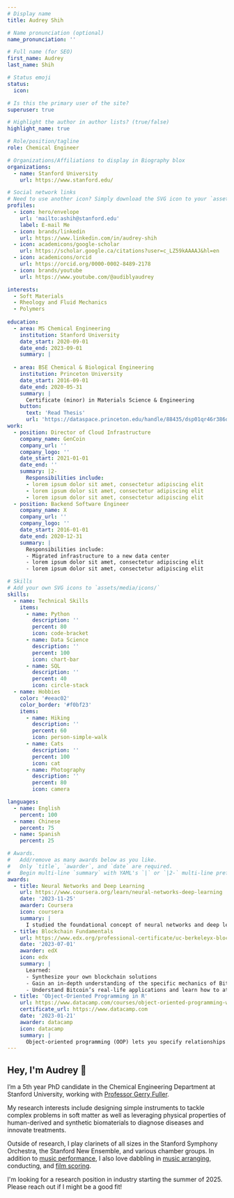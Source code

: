 ```yaml
---
# Display name
title: Audrey Shih

# Name pronunciation (optional)
name_pronunciation: ''

# Full name (for SEO)
first_name: Audrey
last_name: Shih

# Status emoji
status:
  icon: 

# Is this the primary user of the site?
superuser: true

# Highlight the author in author lists? (true/false)
highlight_name: true

# Role/position/tagline
role: Chemical Engineer

# Organizations/Affiliations to display in Biography blox
organizations:
  - name: Stanford University
    url: https://www.stanford.edu/

# Social network links
# Need to use another icon? Simply download the SVG icon to your `assets/media/icons/` folder.
profiles:
  - icon: hero/envelope
    url: 'mailto:ashih@stanford.edu'
    label: E-mail Me
  - icon: brands/linkedin
    url: https://www.linkedin.com/in/audrey-shih
  - icon: academicons/google-scholar
    url: https://scholar.google.ca/citations?user=c_LZ59kAAAAJ&hl=en
  - icon: academicons/orcid
    url: https://orcid.org/0000-0002-8489-2178
  - icon: brands/youtube
    url: https://www.youtube.com/@audiblyaudrey

interests:
  - Soft Materials
  - Rheology and Fluid Mechanics
  - Polymers
  
education:
  - area: MS Chemical Engineering
    institution: Stanford University
    date_start: 2020-09-01
    date_end: 2023-09-01
    summary: |
      
  - area: BSE Chemical & Biological Engineering
    institution: Princeton University
    date_start: 2016-09-01
    date_end: 2020-05-31
    summary: |
      Certificate (minor) in Materials Science & Engineering
    button:
      text: 'Read Thesis'
      url: 'https://dataspace.princeton.edu/handle/88435/dsp01qr46r386q'
work:
  - position: Director of Cloud Infrastructure
    company_name: GenCoin
    company_url: ''
    company_logo: ''
    date_start: 2021-01-01
    date_end: ''
    summary: |2-
      Responsibilities include:
      - lorem ipsum dolor sit amet, consectetur adipiscing elit
      - lorem ipsum dolor sit amet, consectetur adipiscing elit
      - lorem ipsum dolor sit amet, consectetur adipiscing elit
  - position: Backend Software Engineer
    company_name: X
    company_url: ''
    company_logo: ''
    date_start: 2016-01-01
    date_end: 2020-12-31
    summary: |
      Responsibilities include:
      - Migrated infrastructure to a new data center
      - lorem ipsum dolor sit amet, consectetur adipiscing elit
      - lorem ipsum dolor sit amet, consectetur adipiscing elit

# Skills
# Add your own SVG icons to `assets/media/icons/`
skills:
  - name: Technical Skills
    items:
      - name: Python
        description: ''
        percent: 80
        icon: code-bracket
      - name: Data Science
        description: ''
        percent: 100
        icon: chart-bar
      - name: SQL
        description: ''
        percent: 40
        icon: circle-stack
  - name: Hobbies
    color: '#eeac02'
    color_border: '#f0bf23'
    items:
      - name: Hiking
        description: ''
        percent: 60
        icon: person-simple-walk
      - name: Cats
        description: ''
        percent: 100
        icon: cat
      - name: Photography
        description: ''
        percent: 80
        icon: camera

languages:
  - name: English
    percent: 100
  - name: Chinese
    percent: 75
  - name: Spanish
    percent: 25

# Awards.
#   Add/remove as many awards below as you like.
#   Only `title`, `awarder`, and `date` are required.
#   Begin multi-line `summary` with YAML's `|` or `|2-` multi-line prefix and indent 2 spaces below.
awards:
  - title: Neural Networks and Deep Learning
    url: https://www.coursera.org/learn/neural-networks-deep-learning
    date: '2023-11-25'
    awarder: Coursera
    icon: coursera
    summary: |
      I studied the foundational concept of neural networks and deep learning. By the end, I was familiar with the significant technological trends driving the rise of deep learning; build, train, and apply fully connected deep neural networks; implement efficient (vectorized) neural networks; identify key parameters in a neural network’s architecture; and apply deep learning to your own applications.
  - title: Blockchain Fundamentals
    url: https://www.edx.org/professional-certificate/uc-berkeleyx-blockchain-fundamentals
    date: '2023-07-01'
    awarder: edX
    icon: edx
    summary: |
      Learned:
      - Synthesize your own blockchain solutions
      - Gain an in-depth understanding of the specific mechanics of Bitcoin
      - Understand Bitcoin’s real-life applications and learn how to attack and destroy Bitcoin, Ethereum, smart contracts and Dapps, and alternatives to Bitcoin’s Proof-of-Work consensus algorithm
  - title: 'Object-Oriented Programming in R'
    url: https://www.datacamp.com/courses/object-oriented-programming-with-s3-and-r6-in-r
    certificate_url: https://www.datacamp.com
    date: '2023-01-21'
    awarder: datacamp
    icon: datacamp
    summary: |
      Object-oriented programming (OOP) lets you specify relationships between functions and the objects that they can act on, helping you manage complexity in your code. This is an intermediate level course, providing an introduction to OOP, using the S3 and R6 systems. S3 is a great day-to-day R programming tool that simplifies some of the functions that you write. R6 is especially useful for industry-specific analyses, working with web APIs, and building GUIs.
---
```


## Hey, I'm Audrey 👋

I’m a 5th year PhD candidate in the Chemical Engineering Department at Stanford University, working with [Professor Gerry Fuller](https://fullergroup.stanford.edu/).

My research interests include designing simple instruments to tackle complex problems in soft matter as well as leveraging physical properties of human-derived and synthetic biomaterials to diagnose diseases and innovate treatments.

Outside of research, I play clarinets of all sizes in the Stanford Symphony Orchestra, the Stanford New Ensemble, and various chamber groups. In addition to [music performance](https://www.youtube.com/watch?v=9iaTGFWpA48&list=PLrV76eiXOtDYd2zu_BR23Gu18ruqG6din), I also love dabbling in [music arranging](https://www.youtube.com/watch?v=C3rwGvBZlAI&list=PLrV76eiXOtDZWZGaaicYCJWrseJZ8eq9P&index=2), conducting, and [film scoring](https://www.youtube.com/watch?v=PzqSTuFyhb4).

I'm looking for a research position in industry starting the summer of 2025. Please reach out if I might be a good fit!